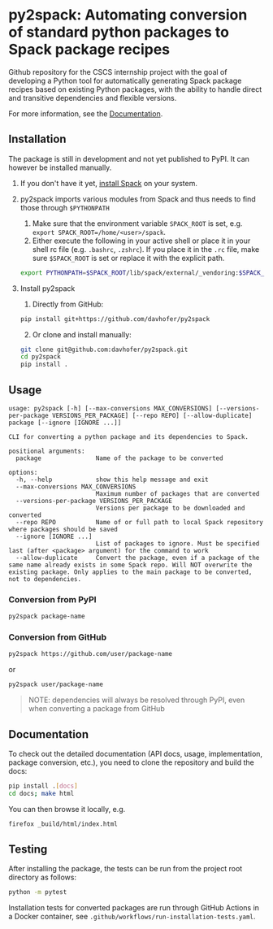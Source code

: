 # py2spack: Automating conversion of standard python packages to Spack package recipes

Github repository for the CSCS internship project with the goal of developing a Python tool for automatically generating Spack package recipes based on existing Python packages, with the ability to handle direct and transitive dependencies and flexible versions.

For more information, see the [Documentation](#Documentation).

## Installation

The package is still in development and not yet published to PyPI. It can however be installed manually.

1. If you don't have it yet, [install Spack](https://spack.readthedocs.io/en/latest/getting_started.html) on your system.
2. py2spack imports various modules from Spack and thus needs to find those through `$PYTHONPATH`

   1. Make sure that the environment variable `SPACK_ROOT` is set, e.g. `export SPACK_ROOT=/home/<user>/spack`.
   2. Either execute the following in your active shell or place it in your shell rc file (e.g. `.bashrc`, `.zshrc`). If you place it in the `.rc` file, make sure `$SPACK_ROOT` is set or replace it with the explicit path.

   ```bash
   export PYTHONPATH=$SPACK_ROOT/lib/spack/external/_vendoring:$SPACK_ROOT/lib/spack/external:$SPACK_ROOT/lib/spack:$PYTHONPATH
   ```

3. Install py2spack
   1. Directly from GitHub:
   ```bash
   pip install git+https://github.com/davhofer/py2spack
   ```
   2. Or clone and install manually:
   ```bash
   git clone git@github.com:davhofer/py2spack.git
   cd py2spack
   pip install .
   ```

## Usage

```
usage: py2spack [-h] [--max-conversions MAX_CONVERSIONS] [--versions-per-package VERSIONS_PER_PACKAGE] [--repo REPO] [--allow-duplicate] package [--ignore [IGNORE ...]]

CLI for converting a python package and its dependencies to Spack.

positional arguments:
  package               Name of the package to be converted

options:
  -h, --help            show this help message and exit
  --max-conversions MAX_CONVERSIONS
                        Maximum number of packages that are converted
  --versions-per-package VERSIONS_PER_PACKAGE
                        Versions per package to be downloaded and converted
  --repo REPO           Name of or full path to local Spack repository where packages should be saved
  --ignore [IGNORE ...]
                        List of packages to ignore. Must be specified last (after <package> argument) for the command to work
  --allow-duplicate     Convert the package, even if a package of the same name already exists in some Spack repo. Will NOT overwrite the existing package. Only applies to the main package to be converted, not to dependencies.
```

### Conversion from PyPI

```bash
py2spack package-name
```

### Conversion from GitHub

```bash
py2spack https://github.com/user/package-name
```

or

```bash
py2spack user/package-name
```

> NOTE: dependencies will always be resolved through PyPI, even when converting a package from GitHub

## Documentation

To check out the detailed documentation (API docs, usage, implementation, package conversion, etc.), you need to clone the repository and build the docs:

```bash
pip install .[docs]
cd docs; make html
```

You can then browse it locally, e.g.

```bash
firefox _build/html/index.html
```

## Testing

After installing the package, the tests can be run from the project root directory as follows:

```bash
python -m pytest
```

Installation tests for converted packages are run through GitHub Actions in a Docker container, see `.github/workflows/run-installation-tests.yaml`.
